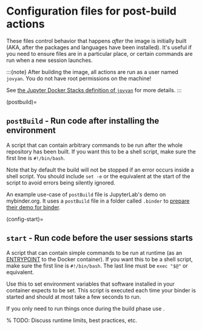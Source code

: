 # Configuration files for post-build actions

These files control behavior that happens _after_ the image is initially built (AKA, after the packages and languages have been installed). It's useful if you need to ensure files are in a particular place, or certain commands are run when a new session launches.

:::{note}
After building the image, all actions are run as a user named `jovyan`.
You do not have root permissions on the machine!

See [the Jupyter Docker Stacks definition of `jovyan`](https://jupyter-docker-stacks.readthedocs.io/en/latest/using/faq.html#who-is-jovyan) for more details.
:::

(postbuild)=

## `postBuild` - Run code after installing the environment

A script that can contain arbitrary commands to be run after the whole repository has been built. If you want this to be a shell script, make sure the first line is `#!/bin/bash`.

Note that by default the build will not be stopped if an error occurs inside a shell script.
You should include `set -e` or the equivalent at the start of the script to avoid errors being silently ignored.

An example use-case of `postBuild` file is JupyterLab's demo on mybinder.org.
It uses a `postBuild` file in a folder called `.binder` to [prepare
their demo for binder](https://github.com/jupyterlab/jupyterlab-demo/blob/HEAD/.binder/postBuild).

(config-start)=

## `start` - Run code before the user sessions starts

A script that can contain simple commands to be run at runtime (as an
[ENTRYPOINT](https://docs.docker.com/engine/reference/builder/#entrypoint)
to the Docker container). If you want this to be a shell script, make sure the first line is `#!/bin/bash`. The last line must be `exec "$@"` or equivalent.

Use this to set environment variables that software installed in your container
expects to be set. This script is executed each time your binder is started and
should at most take a few seconds to run.

If you only need to run things once during the build phase use [](#postBuild).

% TODO: Discuss runtime limits, best practices, etc.
